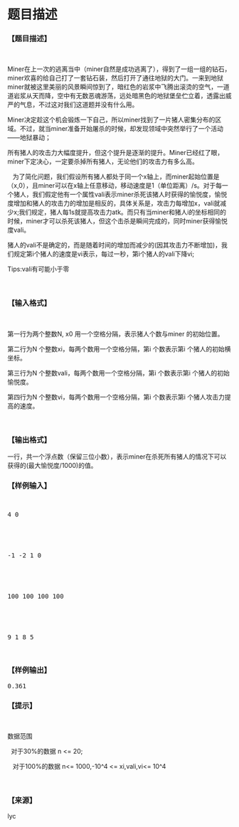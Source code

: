 # 题目描述


<h3>
【题目描述】
</h3>
<p>
<br/>
</p>
<p>
Miner在上一次的逃离当中（miner自然是成功逃离了），得到了一组一组的钻石，miner欢喜的给自己打了一套钻石装，然后打开了通往地狱的大门。一来到地狱miner就被这里美丽的风景瞬间惊到了，暗红色的岩浆中飞腾出滚烫的空气，一道道岩浆从天而降，空中有无数恶魂游荡，远处暗黑色的地狱堡垒伫立着，透露出威严的气息，不过这对我们这道题并没有什么用。
</p>
<p>
Miner决定趁这个机会锻炼一下自己，所以miner找到了一片猪人密集分布的区域。不过，就当miner准备开始屠杀的时候，却发现领域中突然举行了一个活动——地狱暴动；
</p>
<p>
所有猪人的攻击力大幅度提升，但这个提升是逐渐的提升。Miner已经红了眼，miner下定决心，一定要杀掉所有猪人，无论他们的攻击力有多么高。
</p>
<p>
   为了简化问题，我们假设所有猪人都处于同一个x轴上，而miner起始位置是（x,0），且miner可以在x轴上任意移动，移动速度是1（单位距离）/s。对于每一个猪人，我们假定他有一个属性vali表示miner杀死该猪人时获得的愉悦度，愉悦度增加和猪人的攻击力的增加是相反的，具体关系是，攻击力每增加x，vali就减少x;我们规定，猪人每1s就提高攻击力atk。而只有当miner和猪人i的坐标相同的时候，miner才可以杀死该猪人，但这个击杀是瞬间完成的，同时miner获得愉悦度vali。
</p>
<p>
猪人的vali不是确定的，而是随着时间的增加而减少的(因其攻击力不断增加)，我们规定第i个猪人的速度是vi表示，每过一秒，第i个猪人的vali下降vi;
</p>
<p>
Tips:vali有可能小于零
</p>
<p>
<br/>
</p>
<h3>
【输入格式】
</h3>
<p>
<br/>
</p>
<p>
第一行为两个整数N, x0 用一个空格分隔，表示猪人个数与miner 的初始位置。
</p>
<p>
第二行为N 个整数xi，每两个数用一个空格分隔，第i 个数表示第i 个猪人的初始横坐标。
</p>
<p>
第三行为N 个整数vali，每两个数用一个空格分隔，第i 个数表示第i 个猪人的初始愉悦度。
</p>
<p>
第四行为N 个整数vi，每两个数用一个空格分隔，第i 个数表示第i 个猪人攻击力提高的速度。
</p>
<p>
<br/>
</p>
<h3>
【输出格式】
</h3>
<p>
一行，共一个浮点数（保留三位小数），表示miner在杀死所有猪人的情况下可以获得的(最大愉悦度/1000)的值。
</p>
<h3>
【样例输入】
</h3>
<pre><p>
4 0
</p>

<p>
-1 -2 1 0
</p>

<p>
100 100 100 100
</p>

<p>
9 1 8 5
</p>
</pre>
<h3>
【样例输出】
</h3>
<pre>0.361</pre>
<h3>
【提示】
</h3>
<p>
<br/>
</p>
<p>
数据范围
</p>
<p>
  对于30%的数据 n &lt;= 20;
</p>
<p>
   对于100%的数据 n&lt;= 1000,-10^4 &lt;= xi,vali,vi&lt;= 10^4
</p>
<p>
<br/>
</p>
<h3>
【来源】
</h3>
<p>
lyc
</p>

